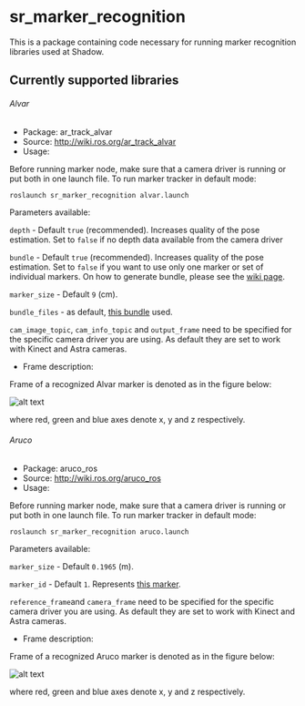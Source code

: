 # sr_marker_recognition

This is a package containing code necessary for running marker recognition libraries used at Shadow.

## Currently supported libraries

###### Alvar
- Package: ar_track_alvar
- Source: <http://wiki.ros.org/ar_track_alvar>
- Usage:

Before running marker node, make sure that a camera driver is running or put both in one launch file. To run marker tracker in default mode:

`roslaunch sr_marker_recognition alvar.launch`

Parameters available:

`depth` - Default `true` (recommended). Increases quality of the pose estimation. Set to `false` if no depth data available from the camera driver

`bundle` - Default `true` (recommended). Increases quality of the pose estimation. Set to `false` if you want to use only one marker or set of individual markers. On how to generate bundle, please see the [wiki page](http://wiki.ros.org/ar_track_alvar#ar_track_alvar.2BAC8-post-fuerte.Automatic_XML_bundle_file_generation).

`marker_size` - Default `9` (cm).

`bundle_files` - as default, [this bundle](https://github.com/shadow-robot/common_resources/blob/kinetic-devel/sr_description_common/ar_markers/ar_marker_0_1_2_3_a4.xml) used.

`cam_image_topic`, `cam_info_topic` and `output_frame` need to be specified for the specific camera driver you are using. As default they are set to work with Kinect and Astra cameras.

- Frame description:

Frame of a recognized Alvar marker is denoted as in the figure below:

![alt text](https://github.com/shadow-robot/sr_vision/blob/SRC-1223/F_generify_extrinsic_calibration/sr_marker_recognition/doc/alvar_frame.jpg)

where red, green and blue axes denote x, y and z respectively.

###### Aruco
- Package: aruco_ros
- Source: <http://wiki.ros.org/aruco_ros>
- Usage:

Before running marker node, make sure that a camera driver is running or put both in one launch file. To run marker tracker in default mode:

`roslaunch sr_marker_recognition aruco.launch`

Parameters available:

`marker_size` - Default `0.1965` (m).

`marker_id` - Default `1`. Represents [this marker](https://github.com/shadow-robot/sr_vision/blob/SRC-1223/F_generify_extrinsic_calibration/sr_marker_recognition/utils/aruco.png).

`reference_frame`and `camera_frame` need to be specified for the specific camera driver you are using. As default they are set to work with Kinect and Astra cameras.

- Frame description:

Frame of a recognized Aruco marker is denoted as in the figure below:

![alt text](https://github.com/shadow-robot/sr_vision/blob/SRC-1223/F_generify_extrinsic_calibration/sr_marker_recognition/doc/aruco_frame.jpg)

where red, green and blue axes denote x, y and z respectively.
